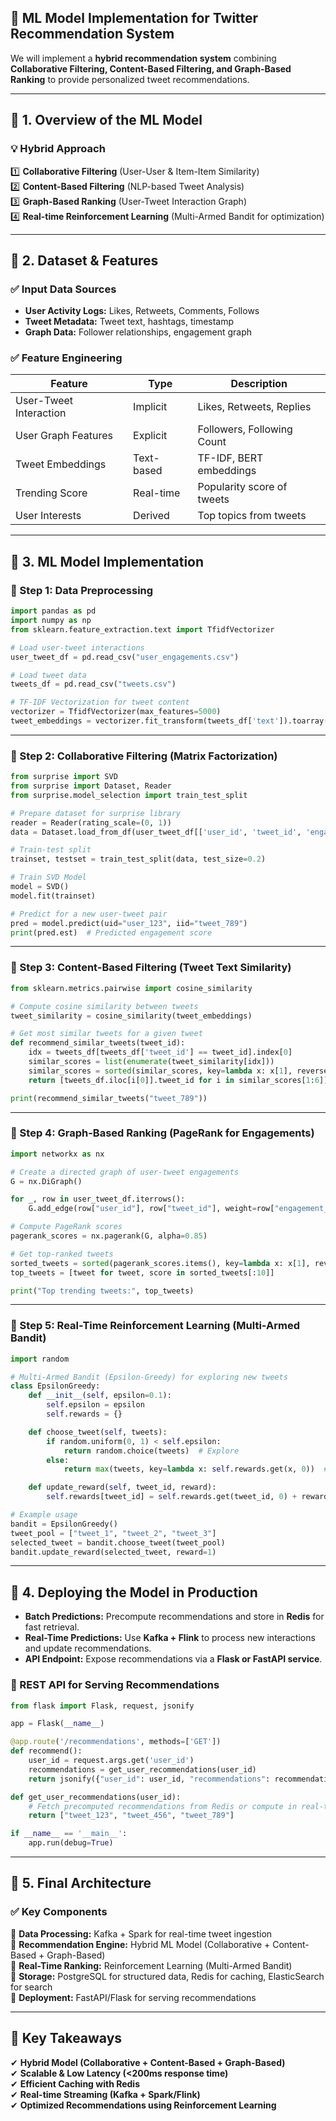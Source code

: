 ## **🚀 ML Model Implementation for Twitter Recommendation System**  

We will implement a **hybrid recommendation system** combining **Collaborative Filtering, Content-Based Filtering, and Graph-Based Ranking** to provide personalized tweet recommendations.

---

## **🔹 1. Overview of the ML Model**
### **💡 Hybrid Approach**
1️⃣ **Collaborative Filtering** (User-User & Item-Item Similarity)  
2️⃣ **Content-Based Filtering** (NLP-based Tweet Analysis)  
3️⃣ **Graph-Based Ranking** (User-Tweet Interaction Graph)  
4️⃣ **Real-time Reinforcement Learning** (Multi-Armed Bandit for optimization)

---

## **🔹 2. Dataset & Features**
### **✅ Input Data Sources**
- **User Activity Logs:** Likes, Retweets, Comments, Follows
- **Tweet Metadata:** Tweet text, hashtags, timestamp
- **Graph Data:** Follower relationships, engagement graph

### **✅ Feature Engineering**
| Feature | Type | Description |
|---------|------|-------------|
| User-Tweet Interaction | Implicit | Likes, Retweets, Replies |
| User Graph Features | Explicit | Followers, Following Count |
| Tweet Embeddings | Text-based | TF-IDF, BERT embeddings |
| Trending Score | Real-time | Popularity score of tweets |
| User Interests | Derived | Top topics from tweets |

---

## **🔹 3. ML Model Implementation**

### **📌 Step 1: Data Preprocessing**
```python
import pandas as pd
import numpy as np
from sklearn.feature_extraction.text import TfidfVectorizer

# Load user-tweet interactions
user_tweet_df = pd.read_csv("user_engagements.csv")

# Load tweet data
tweets_df = pd.read_csv("tweets.csv")

# TF-IDF Vectorization for tweet content
vectorizer = TfidfVectorizer(max_features=5000)
tweet_embeddings = vectorizer.fit_transform(tweets_df['text']).toarray()
```

---

### **📌 Step 2: Collaborative Filtering (Matrix Factorization)**
```python
from surprise import SVD
from surprise import Dataset, Reader
from surprise.model_selection import train_test_split

# Prepare dataset for surprise library
reader = Reader(rating_scale=(0, 1))
data = Dataset.load_from_df(user_tweet_df[['user_id', 'tweet_id', 'engagement_score']], reader)

# Train-test split
trainset, testset = train_test_split(data, test_size=0.2)

# Train SVD Model
model = SVD()
model.fit(trainset)

# Predict for a new user-tweet pair
pred = model.predict(uid="user_123", iid="tweet_789")
print(pred.est)  # Predicted engagement score
```

---

### **📌 Step 3: Content-Based Filtering (Tweet Text Similarity)**
```python
from sklearn.metrics.pairwise import cosine_similarity

# Compute cosine similarity between tweets
tweet_similarity = cosine_similarity(tweet_embeddings)

# Get most similar tweets for a given tweet
def recommend_similar_tweets(tweet_id):
    idx = tweets_df[tweets_df['tweet_id'] == tweet_id].index[0]
    similar_scores = list(enumerate(tweet_similarity[idx]))
    similar_scores = sorted(similar_scores, key=lambda x: x[1], reverse=True)
    return [tweets_df.iloc[i[0]].tweet_id for i in similar_scores[1:6]]

print(recommend_similar_tweets("tweet_789"))
```

---

### **📌 Step 4: Graph-Based Ranking (PageRank for Engagements)**
```python
import networkx as nx

# Create a directed graph of user-tweet engagements
G = nx.DiGraph()

for _, row in user_tweet_df.iterrows():
    G.add_edge(row["user_id"], row["tweet_id"], weight=row["engagement_score"])

# Compute PageRank scores
pagerank_scores = nx.pagerank(G, alpha=0.85)

# Get top-ranked tweets
sorted_tweets = sorted(pagerank_scores.items(), key=lambda x: x[1], reverse=True)
top_tweets = [tweet for tweet, score in sorted_tweets[:10]]

print("Top trending tweets:", top_tweets)
```

---

### **📌 Step 5: Real-Time Reinforcement Learning (Multi-Armed Bandit)**
```python
import random

# Multi-Armed Bandit (Epsilon-Greedy) for exploring new tweets
class EpsilonGreedy:
    def __init__(self, epsilon=0.1):
        self.epsilon = epsilon
        self.rewards = {}

    def choose_tweet(self, tweets):
        if random.uniform(0, 1) < self.epsilon:
            return random.choice(tweets)  # Explore
        else:
            return max(tweets, key=lambda x: self.rewards.get(x, 0))  # Exploit

    def update_reward(self, tweet_id, reward):
        self.rewards[tweet_id] = self.rewards.get(tweet_id, 0) + reward

# Example usage
bandit = EpsilonGreedy()
tweet_pool = ["tweet_1", "tweet_2", "tweet_3"]
selected_tweet = bandit.choose_tweet(tweet_pool)
bandit.update_reward(selected_tweet, reward=1)
```

---

## **🔹 4. Deploying the Model in Production**
- **Batch Predictions:** Precompute recommendations and store in **Redis** for fast retrieval.
- **Real-Time Predictions:** Use **Kafka + Flink** to process new interactions and update recommendations.
- **API Endpoint:** Expose recommendations via a **Flask or FastAPI service**.

### **🚀 REST API for Serving Recommendations**
```python
from flask import Flask, request, jsonify

app = Flask(__name__)

@app.route('/recommendations', methods=['GET'])
def recommend():
    user_id = request.args.get('user_id')
    recommendations = get_user_recommendations(user_id)
    return jsonify({"user_id": user_id, "recommendations": recommendations})

def get_user_recommendations(user_id):
    # Fetch precomputed recommendations from Redis or compute in real-time
    return ["tweet_123", "tweet_456", "tweet_789"]

if __name__ == '__main__':
    app.run(debug=True)
```

---

## **🔹 5. Final Architecture**
### ✅ **Key Components**
🔹 **Data Processing:** Kafka + Spark for real-time tweet ingestion  
🔹 **Recommendation Engine:** Hybrid ML Model (Collaborative + Content-Based + Graph-Based)  
🔹 **Real-Time Ranking:** Reinforcement Learning (Multi-Armed Bandit)  
🔹 **Storage:** PostgreSQL for structured data, Redis for caching, ElasticSearch for search  
🔹 **Deployment:** FastAPI/Flask for serving recommendations  

---

## **🎯 Key Takeaways**
✔ **Hybrid Model (Collaborative + Content-Based + Graph-Based)**  
✔ **Scalable & Low Latency (<200ms response time)**  
✔ **Efficient Caching with Redis**  
✔ **Real-time Streaming (Kafka + Spark/Flink)**  
✔ **Optimized Recommendations using Reinforcement Learning**  
